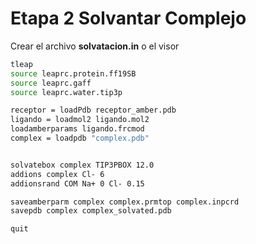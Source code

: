 # Etapa 2 Solvantar Complejo
Crear el archivo **solvatacion.in** o el visor 

```bash
tleap
source leaprc.protein.ff19SB
source leaprc.gaff
source leaprc.water.tip3p 

receptor = loadPdb receptor_amber.pdb
ligando = loadmol2 ligando.mol2
loadamberparams ligando.frcmod
complex = loadpdb "complex.pdb"


solvatebox complex TIP3PBOX 12.0 
addions complex Cl- 6
addionsrand COM Na+ 0 Cl- 0.15

saveamberparm complex complex.prmtop complex.inpcrd
savepdb complex complex_solvated.pdb

quit
```
